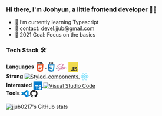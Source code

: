 ### Hi there, I'm Joohyun, a little frontend developer 👶🏻
<!--
- 🔭 I’m currently working on ...
- 👯 I’m looking to collaborate on ...
- 🤔 I’m looking for help with ...
- 💬 Ask me about ...
- 📫 How to reach me: ...
- 😄 Pronouns: ...
- ⚡ Fun fact: -->

- 🌱 I’m currently learning Typescript
- 💌 contact: devel.jjub@gmail.com
- 📖 2021 Goal: Focus on the basics

### Tech Stack 🛠
**Languages**
<span>
 <a target="_blank" rel="noopener noreferrer"
 href="https://raw.githubusercontent.com/github/explore/80688e429a7d4ef2fca1e82350fe8e3517d3494d/topics/html/html.png">
  <img align="center" alt="HTML5" width="26px"
  src="https://raw.githubusercontent.com/github/explore/80688e429a7d4ef2fca1e82350fe8e3517d3494d/topics/html/html.png" 
  style="max-width: 100%;">
 </a>
</span>
<span>
<a target="_blank" rel="noopener noreferrer" href="https://raw.githubusercontent.com/github/explore/80688e429a7d4ef2fca1e82350fe8e3517d3494d/topics/css/css.png">
 <img align="center" alt="CSS3" width="26px" src="https://raw.githubusercontent.com/github/explore/80688e429a7d4ef2fca1e82350fe8e3517d3494d/topics/css/css.png" 
      style="max-width: 100%;">
 </a>
 </span>
 <span>
 <a target="_blank" rel="noopener noreferrer" href="https://raw.githubusercontent.com/github/explore/80688e429a7d4ef2fca1e82350fe8e3517d3494d/topics/sass/sass.png"><img align="center" alt="Sass" width="26px" src="https://raw.githubusercontent.com/github/explore/80688e429a7d4ef2fca1e82350fe8e3517d3494d/topics/sass/sass.png" style="max-width: 100%;"></a>
 </span>
<span>
 <a target="_blank" rel="noopener noreferrer"
 href="https://raw.githubusercontent.com/github/explore/80688e429a7d4ef2fca1e82350fe8e3517d3494d/topics/javascript/javascript.png">
  <img align="center" alt="JavaScript" width="26px"
  src="https://raw.githubusercontent.com/github/explore/80688e429a7d4ef2fca1e82350fe8e3517d3494d/topics/javascript/javascript.png"
  style="max-width: 100%;"></a>
</span>
<br>
**Strong**
<span>
 <a target="_blank" rel="noopener noreferrer"
 href="https://user-images.githubusercontent.com/62126380/139846548-13bd3b1b-71cf-4139-bf35-4b81f247859f.png" >
  <img align="center" alt="Styled-components" width="26px"
  src="https://user-images.githubusercontent.com/62126380/139846548-13bd3b1b-71cf-4139-bf35-4b81f247859f.png"
  style="max-width: 100%;">
 </a>
</span>
<span>
 <a target="_blank" rel="noopener noreferrer"
href="https://raw.githubusercontent.com/github/explore/80688e429a7d4ef2fca1e82350fe8e3517d3494d/topics/react/react.png">
  <img align="center" alt="React" width="26px"
       src="https://raw.githubusercontent.com/github/explore/80688e429a7d4ef2fca1e82350fe8e3517d3494d/topics/react/react.png"
  style="max-width: 100%;">
 </a>
</span>
<br>
**Interested**
<span>
 <a target="_blank" rel="noopener noreferrer"
 href="https://raw.githubusercontent.com/github/explore/80688e429a7d4ef2fca1e82350fe8e3517d3494d/topics/typescript/typescript.png">
  <img align="center" alt="Visual Studio Code" width="23px"
  src="https://raw.githubusercontent.com/github/explore/80688e429a7d4ef2fca1e82350fe8e3517d3494d/topics/typescript/typescript.png" style="max-width: 100%;">
 </a>
</span>
<span>
 <a target="_blank" rel="noopener noreferrer"
 href="https://pagepro.co/static/img/react-native-40f97c1acb.svg">
  <img align="center" alt="Visual Studio Code" width="23px"
  src="https://pagepro.co/static/img/react-native-40f97c1acb.svg" style="max-width: 100%;">
 </a>
</span>
<br>
**Tools**
<span>
 <a target="_blank" rel="noopener noreferrer"
 href="https://https://raw.githubusercontent.com/github/explore/80688e429a7d4ef2fca1e82350fe8e3517d3494d/topics/visual-studio-code/visual-studio-code.png">
  <img align="center" alt="Visual Studio Code" width="20px"
  src="https://raw.githubusercontent.com/github/explore/80688e429a7d4ef2fca1e82350fe8e3517d3494d/topics/visual-studio-code/visual-studio-code.png" style="max-width: 100%;">
 </a>
</span>
<span>
<a target="_blank" rel="noopener noreferrer" href="https://raw.githubusercontent.com/github/explore/78df643247d429f6cc873026c0622819ad797942/topics/github/github.png">
 <img align="center" alt="GitHub" width="20px" src="https://raw.githubusercontent.com/github/explore/78df643247d429f6cc873026c0622819ad797942/topics/github/github.png" style="max-width: 100%;"></a>
</span>
<br>
<br>
 ![jjub0217's GitHub stats](https://github-readme-stats.vercel.app/api?username=jjub0217&show_icons=true&theme=buefy)

